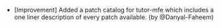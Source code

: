 
- [Improvement] Added a patch catalog for tutor-mfe which includes a one liner description of every patch available. (by @Danyal-Faheem)